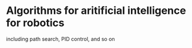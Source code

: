 # Algorithms for aritificial intelligence for robotics

including path search, PID control, and so on